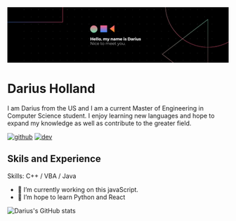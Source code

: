 <img src="https://github.com/dholl018/dholl018/blob/main/banner.png" alt="banner that says darius">


# Darius Holland
I am Darius from the US and I am a current Master of Engineering in Computer Science student. I enjoy learning new languages and hope to expand my knowledge as well as contribute to the greater field.

[<img src='https://cdn.jsdelivr.net/npm/simple-icons@3.0.1/icons/github.svg' alt='github' height='40'>](https://github.com/dholl018)  [<img src='https://cdn.jsdelivr.net/npm/simple-icons@3.0.1/icons/dev-dot-to.svg' alt='dev' height='40'>](https://dev.to/dholl018)  

## Skils and Experience 

Skills: C++ / VBA / Java 

- 🔭 I’m currently working on this javaScript. 
- 🌱 I’m hope to learn Python and React 


![Darius's GitHub stats](https://github-readme-stats.vercel.app/api?username=dholl018&show_icons=true&theme=tokyonight)





<!--
**dholl018/dholl018** is a ✨ _special_ ✨ repository because its `README.md` (this file) appears on your GitHub profile.

Here are some ideas to get you started:

- 🔭 I’m currently working on ...
- 🌱 I’m currently learning ...
- 👯 I’m looking to collaborate on ...
- 🤔 I’m looking for help with ...
- 💬 Ask me about ...
- 📫 How to reach me: ...
- 😄 Pronouns: ...
- ⚡ Fun fact: ...
-->
